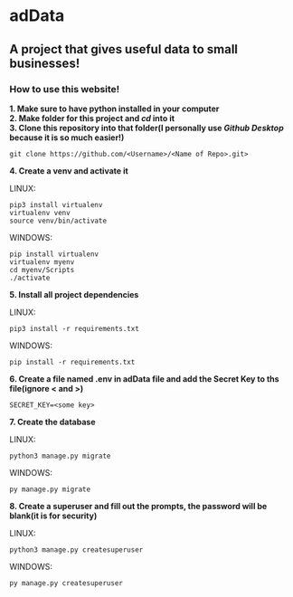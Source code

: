 # adData 
## A project that gives useful data to small businesses!
### How to use this website!

**1. Make sure to have python installed in your computer**\
**2. Make folder for this project and *cd* into it**\
**3. Clone this repository into that folder(I personally use _Github Desktop_ because it is so much easier!)**
```
git clone https://github.com/<Username>/<Name of Repo>.git>
```
**4. Create a venv and activate it**

LINUX:
```
pip3 install virtualenv
virtualenv venv
source venv/bin/activate
```
WINDOWS:
```
pip install virtualenv
virtualenv myenv
cd myenv/Scripts
./activate
```
**5. Install all project dependencies**

LINUX:
```
pip3 install -r requirements.txt
```
WINDOWS:
```
pip install -r requirements.txt
```
**6. Create a file named .env in adData file and add the Secret Key to ths file(ignore < and >)**
```
SECRET_KEY=<some key>
```
**7. Create the database**

LINUX:
```
python3 manage.py migrate
```
WINDOWS:
```
py manage.py migrate
```
**8. Create a superuser and fill out the prompts, the password will be blank(it is for security)**

LINUX:
```
python3 manage.py createsuperuser
```
WINDOWS:
```
py manage.py createsuperuser
```

